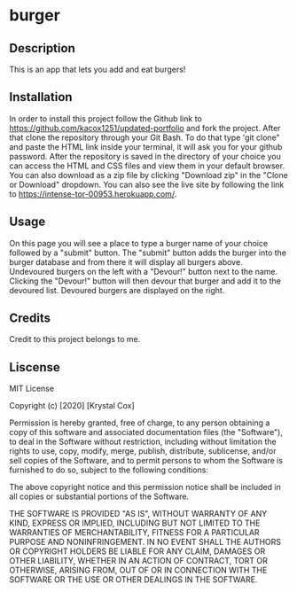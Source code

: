 # burger

## Description

This is an app that lets you add and eat burgers!

## Installation

In order to install this project follow the Github link to https://github.com/kacox1251/updated-portfolio and fork the project. After that clone the repository through your Git Bash. To do that type 'git clone" and paste the HTML link inside your terminal, it will ask you for your github password. After the repository is saved in the directory of your choice you can access the HTML and CSS files and view them in your default browser.
You can also download as a zip file by clicking "Download zip" in the "Clone or Download" dropdown.
You can also see the live site by following the link to https://intense-tor-00953.herokuapp.com/.

## Usage

On this page you will see a place to type a burger name of your choice followed by a "submit" button. The "submit" button adds the burger into the burger database and from there it will display all burgers above. Undevoured burgers on the left with a "Devour!" button next to the name. Clicking the "Devour!" button will then devour that burger and add it to the devoured list. Devoured burgers are displayed on the right.

## Credits

Credit to this project belongs to me.

## Liscense

MIT License

Copyright (c) [2020] [Krystal Cox]

Permission is hereby granted, free of charge, to any person obtaining a copy
of this software and associated documentation files (the "Software"), to deal
in the Software without restriction, including without limitation the rights
to use, copy, modify, merge, publish, distribute, sublicense, and/or sell
copies of the Software, and to permit persons to whom the Software is
furnished to do so, subject to the following conditions:

The above copyright notice and this permission notice shall be included in all
copies or substantial portions of the Software.

THE SOFTWARE IS PROVIDED "AS IS", WITHOUT WARRANTY OF ANY KIND, EXPRESS OR
IMPLIED, INCLUDING BUT NOT LIMITED TO THE WARRANTIES OF MERCHANTABILITY,
FITNESS FOR A PARTICULAR PURPOSE AND NONINFRINGEMENT. IN NO EVENT SHALL THE
AUTHORS OR COPYRIGHT HOLDERS BE LIABLE FOR ANY CLAIM, DAMAGES OR OTHER
LIABILITY, WHETHER IN AN ACTION OF CONTRACT, TORT OR OTHERWISE, ARISING FROM,
OUT OF OR IN CONNECTION WITH THE SOFTWARE OR THE USE OR OTHER DEALINGS IN THE
SOFTWARE.




